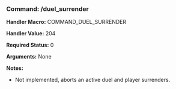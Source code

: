 ### Command: /duel_surrender

**Handler Macro:** COMMAND_DUEL_SURRENDER

**Handler Value:** 204

**Required Status:** 0

**Arguments:**
None

**Notes:**
- Not implemented, aborts an active duel and player surrenders.